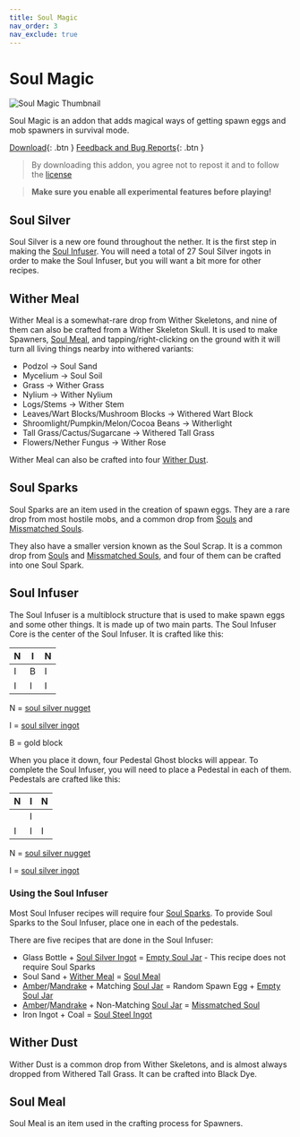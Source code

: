 ```yaml
---
title: Soul Magic
nav_order: 3
nav_exclude: true
---
```


# Soul Magic
![Soul Magic Thumbnail](https://user-images.githubusercontent.com/31634240/114284780-46a85500-9a20-11eb-861e-624e897630fd.PNG)

Soul Magic is an addon that adds magical ways of getting spawn eggs and mob spawners in survival mode.

[Download](/soulmagic/soulmagic/soulmagic.mcaddon){: .btn } [Feedback and Bug Reports](https://docs.google.com/forms/d/e/1FAIpQLSeKr_PbqUBF1kBB8lWgr_bC1CY1TPUCAHrPu0u4AxsGWloGvQ/viewform){: .btn }

> By downloading this addon, you agree not to repost it and to follow the [license](/licensing.html)

> **Make sure you enable all experimental features before playing!**

## Soul Silver
Soul Silver is a new ore found throughout the nether. It is the first step in making the [Soul Infuser](#soul-infuser). You will need a total of 27 Soul Silver ingots in order to make the Soul Infuser, but you will want a bit more for other recipes.

## Wither Meal
Wither Meal is a somewhat-rare drop from Wither Skeletons, and nine of them can also be crafted from a Wither Skeleton Skull. It is used to make Spawners, [Soul Meal](#soul-meal), and tapping/right-clicking on the ground with it will turn all living things nearby into withered variants:

- Podzol -> Soul Sand
- Mycelium -> Soul Soil
- Grass -> Wither Grass
- Nylium -> Wither Nylium
- Logs/Stems -> Wither Stem
- Leaves/Wart Blocks/Mushroom Blocks -> Withered Wart Block
- Shroomlight/Pumpkin/Melon/Cocoa Beans -> Witherlight
- Tall Grass/Cactus/Sugarcane -> Withered Tall Grass
- Flowers/Nether Fungus -> Wither Rose

Wither Meal can also be crafted into four [Wither Dust](#wither-dust).

## Soul Sparks
Soul Sparks are an item used in the creation of spawn eggs. They are a rare drop from most hostile mobs, and a common drop from [Souls](#souls) and [Missmatched Souls](#missmatched-souls).

They also have a smaller version known as the Soul Scrap. It is a common drop from [Souls](#souls) and [Missmatched Souls](#missmatched-souls), and four of them can be crafted into one Soul Spark.

## Soul Infuser
The Soul Infuser is a multiblock structure that is used to make spawn eggs and some other things. It is made up of two main parts. The Soul Infuser Core is the center of the Soul Infuser. It is crafted like this:

| N | I | N |
|---|---|---|
| I | B | I |
| I | I | I |

N = [soul silver nugget](#soul-silver)

I = [soul silver ingot](#soul-silver)

B = gold block

When you place it down, four Pedestal Ghost blocks will appear. To complete the Soul Infuser, you will need to place a Pedestal in each of them. Pedestals are crafted like this:

| N | I | N |
|---|---|---|
|   | I |   |
| I | I | I |

N = [soul silver nugget](#soul-silver)

I = [soul silver ingot](#soul-silver)


### Using the Soul Infuser
Most Soul Infuser recipes will require four [Soul Sparks](#soul-sparks). To provide Soul Sparks to the Soul Infuser, place one in each of the pedestals.

There are five recipes that are done in the Soul Infuser:
- Glass Bottle + [Soul Silver Ingot](#soul-silver) = [Empty Soul Jar](#soul-jar) - This recipe does not require Soul Sparks
- Soul Sand + [Wither Meal](#wither-meal) = [Soul Meal](#soul-meal)
- [Amber](#amber)/[Mandrake](#mandrakes) + Matching [Soul Jar](#soul-jar) = Random Spawn Egg + [Empty Soul Jar](#soul-jar)
- [Amber](#amber)/[Mandrake](#mandrakes) + Non-Matching [Soul Jar](#soul-jar) = [Missmatched Soul](#missmatched-souls)
- Iron Ingot + Coal = [Soul Steel Ingot](#soul-steel)

## Wither Dust
Wither Dust is a common drop from Wither Skeletons, and is almost always dropped from Withered Tall Grass. It can be crafted into Black Dye.

## Soul Meal
Soul Meal is an item used in the crafting process for Spawners.
